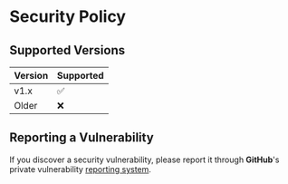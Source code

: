 <!-- Code generated by kickr; DO NOT EDIT. -->

# Security Policy

## Supported Versions

| Version | Supported |
| ------- | --------- |
| v1.x    | ✅         |
| Older   | ❌         |

## Reporting a Vulnerability

If you discover a security vulnerability, please report it through **GitHub**'s private vulnerability [reporting system](https://github.com/kilianpaquier/compare/security/advisories/new).
